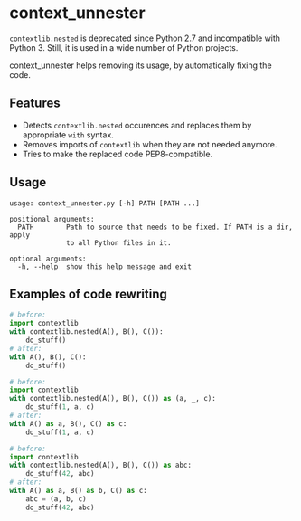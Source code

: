 context_unnester
================

`contextlib.nested` is deprecated since Python 2.7 and incompatible with
Python 3. Still, it is used in a wide number of Python projects.

context_unnester helps removing its usage, by automatically fixing the code.

Features
--------

* Detects `contextlib.nested` occurences and replaces them by appropriate
  `with` syntax.
* Removes imports of `contextlib` when they are not needed anymore.
* Tries to make the replaced code PEP8-compatible.

Usage
-----

```
usage: context_unnester.py [-h] PATH [PATH ...]

positional arguments:
  PATH        Path to source that needs to be fixed. If PATH is a dir, apply
              to all Python files in it.

optional arguments:
  -h, --help  show this help message and exit
```
  
Examples of code rewriting
--------------------------

```python
# before:
import contextlib
with contextlib.nested(A(), B(), C()):
    do_stuff()
# after:
with A(), B(), C():
    do_stuff()
```

```python
# before:
import contextlib
with contextlib.nested(A(), B(), C()) as (a, _, c):
    do_stuff(1, a, c)
# after:
with A() as a, B(), C() as c:
    do_stuff(1, a, c)
```

```python
# before:
import contextlib
with contextlib.nested(A(), B(), C()) as abc:
    do_stuff(42, abc)
# after:
with A() as a, B() as b, C() as c:
    abc = (a, b, c)
    do_stuff(42, abc)
```
